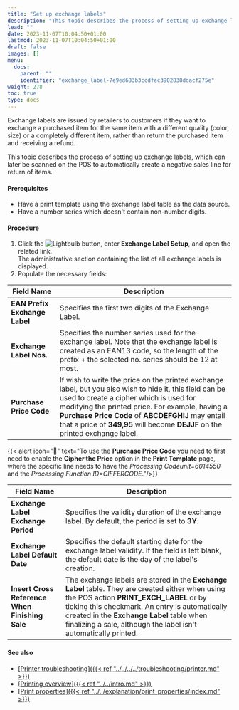 ```yaml
---
title: "Set up exchange labels"
description: "This topic describes the process of setting up exchange labels, which can later be scanned on the POS to automatically create a negative sales line for return of items."
lead: ""
date: 2023-11-07T10:04:50+01:00
lastmod: 2023-11-07T10:04:50+01:00
draft: false
images: []
menu:
  docs:
    parent: ""
    identifier: "exchange_label-7e9ed683b3ccdfec3902838ddacf275e"
weight: 278
toc: true
type: docs
---
```


Exchange labels are issued by retailers to customers if they want to exchange a purchased item for the same item with a different quality (color, size) or a completely different item, rather than return the purchased item and receiving a refund.

This topic describes the process of setting up exchange labels, which can later be scanned on the POS to automatically create a negative sales line for return of items.

#### Prerequisites

- Have a print template using the exchange label table as the data source. 
- Have a number series which doesn't contain non-number digits.

#### Procedure

1. Click the ![Lightbulb](Lightbulb_icon.PNG) button, enter **Exchange Label Setup**, and open the related link.    
   The administrative section containing the list of all exchange labels is displayed.
2. Populate the necessary fields:

| Field Name      | Description |
| ----------- | ----------- |
| **EAN Prefix Exchange Label** | Specifies the first two digits of the Exchange Label. | 
| **Exchange Label Nos.** | Specifies the number series used for the exchange label. Note that the exchange label is created as an EAN13 code, so the length of the prefix + the selected no. series should be 12 at most. |
| **Purchase Price Code** | If wish to write the price on the printed exchange label, but you also wish to hide it, this field can be used to create a cipher which is used for modifying the printed price. For example, having a **Purchase Price Code** of **ABCDEFGHIJ** may entail that a price of **349,95** will become **DEJJF** on the printed exchange label. | 

  {{< alert icon="📝" text="To use the <b>Purchase Price Code</b> you need to first need to enable the <b>Cipher the Price</b> option in the <b>Print Template</b> page, where the specific line needs to have the <i>Processing Codeunit=6014550</i> and the <i>Processing Function ID=CIFFERCODE</i>."/>}}

| Field Name      | Description |
| ----------- | ----------- |
| **Exchange Label Exchange Period** | Specifies the validity duration of the exchange label. By default, the period is set to **3Y**. |
| **Exchange Label Default Date** | Specifies the default starting date for the exchange label validity. If the field is left blank, the default date is the day of the label's creation.  |
| **Insert Cross Reference When Finishing Sale** | The exchange labels are stored in the **Exchange Label** table. They are created either when using the POS action **PRINT_EXCH_LABEL** or by ticking this checkmark. An entry is automatically created in the **Exchange Label** table when finalizing a sale, although the label isn't automatically printed. | 

#### See also 

- [<ins>Printer troubleshooting<ins>]({{< ref "../../../../troubleshooting/printer.md" >}})
- [<ins>Printing overview<ins>]({{< ref "../../intro.md" >}})
- [<ins>Print properties<ins>]({{< ref "../../explanation/print_properties/index.md" >}})